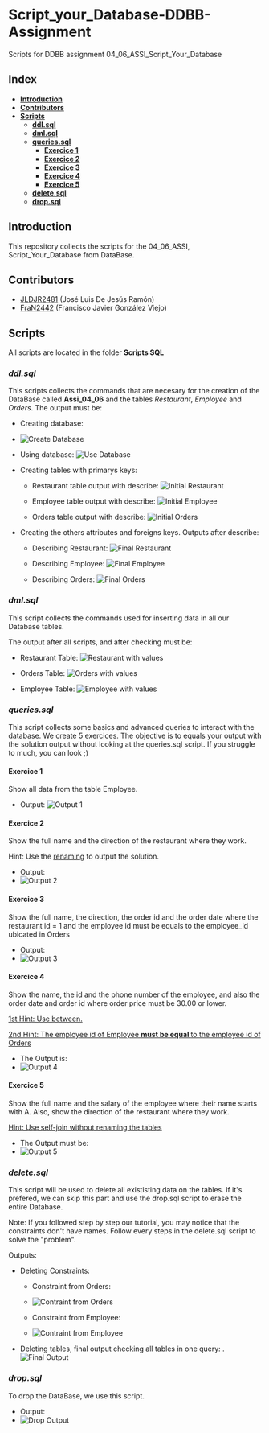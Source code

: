 # Script_your_Database-DDBB-Assignment

Scripts for DDBB assignment 04_06_ASSI_Script_Your_Database

## **Index**

- [**Introduction**](#introduction)
- [**Contributors**](#contributors)
- [**Scripts**](#scripts)
  - [**ddl.sql**](#ddlsql)
  - [**dml.sql**](#dmlsql)
  - [**queries.sql**](#queriessql)
    - [**Exercice 1**](#exercice-1)
    - [**Exercice 2**](#exercice-2)
    - [**Exercice 3**](#exercice-3)
    - [**Exercice 4**](#exercice-4)
    - [**Exercice 5**](#exercice-5)
  - [**delete.sql**](#deletesql)
  - [**drop.sql**](#dropsql)

## Introduction

This repository collects the scripts for the 04_06_ASSI, Script_Your_Database from DataBase.

## Contributors

- [JLDJR2481](https://github.com/JLDJR2481) (José Luis De Jesús Ramón)
- [FraN2442](https://github.com/FranN2442) (Francisco Javier González Viejo)

## Scripts

All scripts are located in the folder **Scripts SQL**

### _ddl.sql_

This scripts collects the commands that are necesary for the creation of the DataBase called **Assi_04_06** and the tables _Restaurant_, _Employee_ and _Orders_. The output must be:

- Creating database:
- ![Create Database](https://user-images.githubusercontent.com/115024410/215132880-b5071beb-e624-41fb-bc76-823f64144fb4.png)

- Using database:
![Use Database](https://user-images.githubusercontent.com/115024410/215133053-f8fb8d09-a7ab-488d-b54d-4ae885b7dc5d.png)

- Creating tables with primarys keys:
  - Restaurant table output with describe:
![Initial Restaurant](https://user-images.githubusercontent.com/115024410/215134290-967f3720-ce06-4c17-9ff4-74dbdbf61ead.png)

  - Employee table output with describe:
![Initial Employee](https://user-images.githubusercontent.com/115024410/215133753-c582a96c-8514-4063-a941-5dd49b8ffd06.png)

  - Orders table output with describe:
![Initial Orders](https://user-images.githubusercontent.com/115024410/215133954-972dea36-a48f-4843-a8f0-9699ab62d014.png)


- Creating the others attributes and foreigns keys. Outputs after describe:
  - Describing Restaurant:
![Final Restaurant](https://user-images.githubusercontent.com/115024410/215135344-f6ff2f58-04f7-4115-a23c-40db1672fca8.png)

  - Describing Employee:
![Final Employee](https://user-images.githubusercontent.com/115024410/215134909-c3ca2a30-c41a-42a3-b1c9-5b19f5f9f261.png)

  - Describing Orders:
![Final Orders](https://user-images.githubusercontent.com/115024410/215135115-e2cdbc4f-1ba5-4fb3-9257-07eb0c1416eb.png)

### _dml.sql_
This script collects the commands used for inserting data in all our Database tables.

The output after all scripts, and after checking must be:
- Restaurant Table:
![Restaurant with values](https://user-images.githubusercontent.com/115024410/215136280-79ed873e-29c6-411d-9f2a-7370bdacc0d8.png)

- Orders Table:
![Orders with values](https://user-images.githubusercontent.com/115024410/215136373-c39d9332-c700-46f3-899b-570204cc0b04.png)

- Employee Table:
![Employee with values](https://user-images.githubusercontent.com/115024410/215136442-7f9612db-a3e6-4c2a-8f5d-9e3bc195ddfd.png)

### _queries.sql_

This script collects some basics and advanced queries to interact with the database. We create 5 exercices. The objective is to equals your output with the solution output without looking at the queries.sql script. If you struggle to much, you can look ;)

#### **Exercice 1**

Show all data from the table Employee.

- Output:
![Output 1](https://user-images.githubusercontent.com/115024410/215136864-22430939-4290-46a5-816a-2861bdfb85dc.png)

#### **Exercice 2**
Show the full name and the direction of the restaurant where they work.

Hint: Use the <u>renaming</u> to output the solution.

- Output:
- ![Output 2](https://user-images.githubusercontent.com/115024410/215137265-7b87ac1c-9a8f-47e7-ac40-ea40c3321314.png)

#### **Exercice 3**

Show the full name, the direction, the order id and the order date where the restaurant id = 1 and the employee id must be equals to the employee_id ubicated in Orders

- Output:
- ![Output 3](https://user-images.githubusercontent.com/115024410/215137527-e4841c6d-9e61-4c48-ad06-368f0ea664fa.png)

#### **Exercice 4**

Show the name, the id and the phone number of the employee, and also the order date and order id where order price must be 30.00 or lower.

<u>1st Hint: Use between.</u>

<u>2nd Hint: The employee id of Employee <b>must be equal </b>to the employee id of Orders</u>

- The Output is:
- ![Output 4](https://user-images.githubusercontent.com/115024410/215137698-945be391-4dba-4c05-b3db-63cbb4d26d8a.png)

#### **Exercice 5**

Show the full name and the salary of the employee where their name starts with A. Also, show the direction of the restaurant where they work.

<u>Hint: Use self-join without renaming the tables</u>

- The Output must be:
- ![Output 5](https://user-images.githubusercontent.com/115024410/215137931-f3939205-dc2c-4d06-b16a-51dbb4650f3e.png)

### _delete.sql_
This script will be used to delete all exististing data on the tables. If it's prefered, we can skip this part and use the drop.sql script to erase the entire Database.

Note: If you followed step by step our tutorial, you may notice that the constraints don't have names. Follow every steps in the delete.sql script to solve the "problem".

Outputs:

- Deleting Constraints:
  - Constraint from Orders:
  - ![Contraint from Orders](https://user-images.githubusercontent.com/115024410/215146601-38aa8b9e-95fa-4457-9d6e-189a220f8d25.png)

  - Constraint from Employee:
  - ![Contraint from Employee](https://user-images.githubusercontent.com/115024410/215146477-d3d98ea6-8672-44ac-8293-18f0ea52e7df.png)

- Deleting tables, final output checking all tables in one query:
. ![Final Output](https://user-images.githubusercontent.com/115024410/215146759-3a63ed44-bc79-4f7f-8468-2dae179b4ace.png)

### _drop.sql_

To drop the DataBase, we use this script.

- Output:
- ![Drop Output](https://user-images.githubusercontent.com/115024410/215132512-2447c864-29dd-423d-be25-1a8dcb6bcd78.png)


